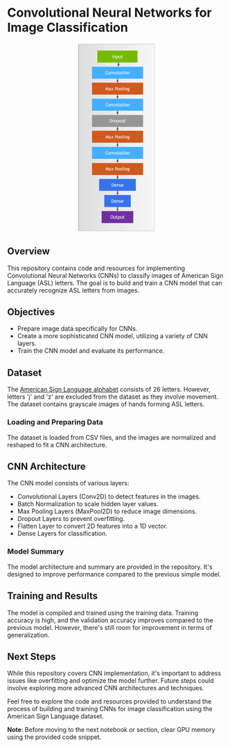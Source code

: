 # Convolutional Neural Networks for Image Classification

<div style="text-align:center">
    <img src="./cnn.png" width="180" />
</div>

## Overview
This repository contains code and resources for implementing Convolutional Neural Networks (CNNs) to classify images of American Sign Language (ASL) letters. The goal is to build and train a CNN model that can accurately recognize ASL letters from images.

## Objectives
- Prepare image data specifically for CNNs.
- Create a more sophisticated CNN model, utilizing a variety of CNN layers.
- Train the CNN model and evaluate its performance.

## Dataset
The [American Sign Language alphabet](http://www.asl.gs/) consists of 26 letters. However, letters 'j' and 'z' are excluded from the dataset as they involve movement. The dataset contains grayscale images of hands forming ASL letters.

### Loading and Preparing Data
The dataset is loaded from CSV files, and the images are normalized and reshaped to fit a CNN architecture.

## CNN Architecture
The CNN model consists of various layers:
- Convolutional Layers (Conv2D) to detect features in the images.
- Batch Normalization to scale hidden layer values.
- Max Pooling Layers (MaxPool2D) to reduce image dimensions.
- Dropout Layers to prevent overfitting.
- Flatten Layer to convert 2D features into a 1D vector.
- Dense Layers for classification.

### Model Summary
The model architecture and summary are provided in the repository. It's designed to improve performance compared to the previous simple model.

## Training and Results
The model is compiled and trained using the training data. Training accuracy is high, and the validation accuracy improves compared to the previous model. However, there's still room for improvement in terms of generalization.

## Next Steps
While this repository covers CNN implementation, it's important to address issues like overfitting and optimize the model further. Future steps could involve exploring more advanced CNN architectures and techniques.

Feel free to explore the code and resources provided to understand the process of building and training CNNs for image classification using the American Sign Language dataset.

**Note**: Before moving to the next notebook or section, clear GPU memory using the provided code snippet.

